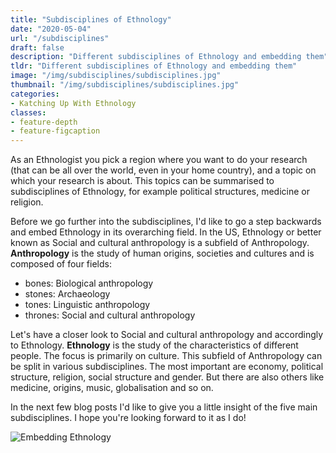 ```yaml
---
title: "Subdisciplines of Ethnology"
date: "2020-05-04"
url: "/subdisciplines"
draft: false
description: "Different subdisciplines of Ethnology and embedding them"
tldr: "Different subdisciplines of Ethnology and embedding them"
image: "/img/subdisciplines/subdisciplines.jpg"
thumbnail: "/img/subdisciplines/subdisciplines.jpg"
categories:
- Katching Up With Ethnology
classes: 
- feature-depth
- feature-figcaption
---
```

As an Ethnologist you pick a region where you want to do your research (that can be all over the world, even in your home country), and a topic on which your research is about. This topics can be summarised to subdisciplines of Ethnology, for example political structures, medicine or religion.

<!--more-->

Before we go further into the subdisciplines, I'd like to go a step backwards and embed Ethnology in its overarching field. In the US, Ethnology or better known as Social and cultural anthropology is a subfield of Anthropology. **Anthropology** is the study of human origins, societies and cultures and is composed of four fields:

- bones: Biological anthropology
- stones: Archaeology
- tones: Linguistic anthropology
- thrones: Social and cultural anthropology

Let's have a closer look to Social and cultural anthropology and accordingly to Ethnology. **Ethnology** is the study of the characteristics of different people. The focus is primarily on culture. This subfield of Anthropology can be split in various subdisciplines. The most important are economy, political structure, religion, social structure and gender. But there are also others like medicine, origins, music, globalisation and so on.

In the next few blog posts I'd like to give you a little insight of the five main subdisciplines. I hope you're looking forward to it as I do!

![Embedding Ethnology](/img/subdisciplines/embedding.png)

